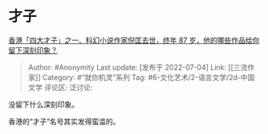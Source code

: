 # 才子
[香港「四大才子」之一、科幻小说作家倪匡去世，终年 87 岁，他的哪些作品给你留下深刻印象？](https://www.zhihu.com/question/541313299/answer/2557183672)

> Author: #Anonymity
> Last update: [发布于 2022-07-04]
> Link: [[三流作家]]
> Category: #“就你机灵”系列
> Tag: #6-文化艺术/2-语言文学/2d-中国文学
> 评论区:
> 泛讨论:

没留下什么深刻印象。

香港的“才子”名号其实发得蛮滥的。
